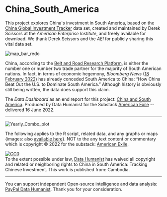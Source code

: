 # China_South_America

This project explores China's investment in South America, based on the [China Global Investment Tracker](https://www.aei.org/china-global-investment-tracker/) data set, created and maintained by Derek Scissors at the <em>American Enterprise Institute</em>, and freely available for download. We thank Derek Scissors and the <em>AEI</em> for publicly sharing this vital data set.

![map_bar_redo](https://user-images.githubusercontent.com/12042357/173369761-1c5c21d3-7801-4045-92ad-c9ef6b2b1f78.png)

China, according to the [Belt and Road Research Platform](https://www.beltroadresearch.com/), is either the number one or number two trade partner for the majority of South American nations. In fact, in terms of economic hegemony, <em>Bloomberg News</em> ([18 February 2022](https://www.bloomberg.com/news/articles/2022-02-17/china-is-south-america-s-top-trading-partner-why-can-t-the-us-keep-up)) has already conceded South America to China: “How China Beat Out the U.S. to Dominate South America.” Although history is obviously still being written, the data does support this claim.

The <em>Data Dashboard</em> as an end report for this project: [China and South America](https://rpubs.com/Thom_JH/China_Investment_South_America).  Produced by Data Humanist for the Substack [American Exile](https://americanexile.substack.com/) -- delivered 16 June 2022.

<hr />



![Yearly_Combo_plot](https://user-images.githubusercontent.com/12042357/173369810-d5a959e4-245a-4da1-b99c-c83c3d7bb86f.png)

The following applies to the R script, related data, and any graphs or maps {images: also [available here](https://github.com/Thom-J-H/China_South_America/tree/main/images)}.  NOT to the any text content or commentary which is copyright &copy; 2022 for the substack: [American Exile](https://americanexile.substack.com/).

<p xmlns:dct="http://purl.org/dc/terms/" xmlns:vcard="http://www.w3.org/2001/vcard-rdf/3.0#">
  <a rel="license"
     href="http://creativecommons.org/publicdomain/zero/1.0/">
    <img src="https://licensebuttons.net/p/zero/1.0/88x31.png" style="border-style: none;" alt="CC0" />
  </a>
  <br />
  To the extent possible under law,
  <a rel="dct:publisher"
     href="https://github.com/Thom-J-H/China_South_America/">
    <span property="dct:title">Data Humanist</span></a>
  has waived all copyright and related or neighboring rights to
  <span property="dct:title">China in South America: Tracking Chinese Investment</span>.
This work is published from:
<span property="vcard:Country" datatype="dct:ISO3166"
      content="KH" about="https://github.com/Thom-J-H/China_South_America/">
  Cambodia</span>.
</p>


<hr />

You can support independent Open-source intelligence and data analysis: [PayPal Data Humanist](paypal.me/datahumanist).  Thank you for your consideration.

